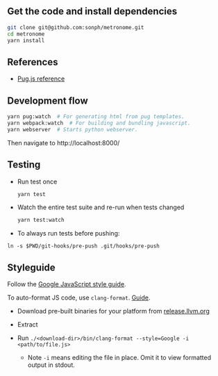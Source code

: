 ## Get the code and install dependencies
```bash
git clone git@github.com:sonph/metronome.git
cd metronome
yarn install
```

## References

- [Pug.js reference](https://pugjs.org/language/attributes.html)

## Development flow

```bash
yarn pug:watch  # For generating html from pug templates.
yarn webpack:watch  # For building and bundling javascript.
yarn webserver  # Starts python webserver.
```

Then navigate to http://localhost:8000/

## Testing
- Run test once
  ```bash
  yarn test
  ```

- Watch the entire test suite and re-run when tests changed
  ```bash
  yarn test:watch
  ```

- To always run tests before pushing:

```
ln -s $PWD/git-hooks/pre-push .git/hooks/pre-push
```

## Styleguide

Follow the [Google JavaScript style guide](https://google.github.io/styleguide/jsguide.html).

To auto-format JS code, use `clang-format`.
[Guide](https://github.com/google/closure-library/wiki/Formatting-.js-with-clang-format).

- Download pre-built binaries for your platform from [release.llvm.org](https://releases.llvm.org/download.html)

- Extract

- Run `./<download-dir>/bin/clang-format --style=Google -i <path/to/file.js>`

  - Note `-i` means editing the file in place. Omit it to view formatted output in stdout.
